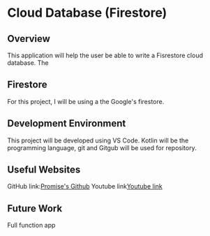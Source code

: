 # Cloud Database (Firestore)

## **Overview**

This application will help the user be able to write a Fisrestore cloud database. The 

## **Firestore**

For this project, I will be using a the Google's firestore.

## **Development Environment**

This project will be developed using VS Code. Kotlin will be the programming language, git and Gitgub will be used for repository.

## **Useful Websites**
GitHub link:[Promise's Github](https://github.com/PromiseGithub/kotlin.git)
Youtube link[Youtube link](https://youtu.be/5BYTHg-o3ic)

## **Future Work**
Full function app